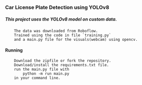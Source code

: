 ### Car License Plate Detection using YOLOv8

##### This project uses the YOLOv8 model on custom data.

        The data was downloaded from Roboflow.
        Trained using the code in file `training.py`
        and a main.py file for the visuals(webcam) using opencv.

#### Running

        Download the zipfile or fork the repository.
        Download/install the requirements.txt file.
        run the main.py file with
            python -m run main.py
        in your command line.
